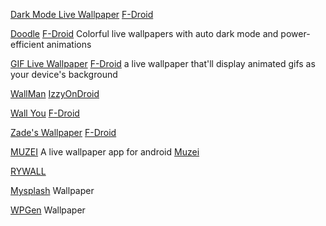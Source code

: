 
[Dark Mode Live Wallpaper](https://github.com/cvzi/darkmodewallpaper)
[F-Droid](https://f-droid.org/app/com.github.cvzi.darkmodewallpaper)

[Doodle](https://github.com/patzly/doodle-android)
[F-Droid](https://f-droid.org/app/xyz.zedler.patrick.doodle)
Colorful live wallpapers with auto dark mode and power-efficient animations

[GIF Live Wallpaper](https://github.com/redwarp/gif-wallpaper)
[F-Droid](https://f-droid.org/app/net.redwarp.gifwallpaper)
a live wallpaper that'll display animated gifs as your device's background

[WallMan](https://gitlab.com/colorata/wallman)
[IzzyOnDroid](https://apt.izzysoft.de/fdroid/index/apk/com.colorata.wallman)

[Wall You](https://github.com/you-apps/WallYou)
[F-Droid](https://www.f-droid.org/app/com.bnyro.wallpaper)

[Zade's Wallpaper](https://github.com/zadeviggers/wallpaper)
[F-Droid](https://www.f-droid.org/app/net.viggers.zade.wallpaper)

[MUZEI](https://github.com/romannurik/muzei)
A live wallpaper app for android
[Muzei](https://f-droid.org/packages/net.nurik.roman.muzei)

[RYWALL](https://github.com/ryder203/rywall)

[Mysplash](https://f-droid.org/packages/com.wangdaye.mysplash)
Wallpaper

[WPGen](https://f-droid.org/packages/net.glsk.wpgen)
Wallpaper
